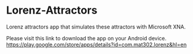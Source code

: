 # Lorenz-Attractors
Lorenz attractors app that simulates these attractors with Microsoft XNA.

Please visit this link to download the app on your Android device.
https://play.google.com/store/apps/details?id=com.mat302.lorenz&hl=en
